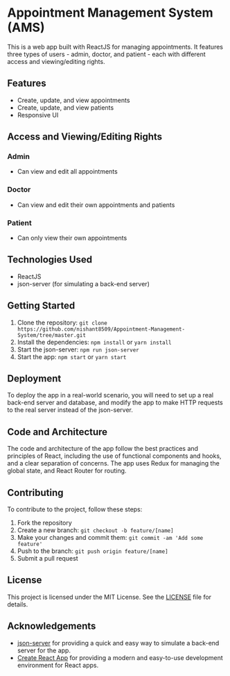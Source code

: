 # Appointment Management System (AMS)

This is a web app built with ReactJS for managing appointments. It features three types of users - admin, doctor, and patient - each with different access and viewing/editing rights.

## Features

- Create, update, and view appointments
- Create, update, and view patients
- Responsive UI

## Access and Viewing/Editing Rights

### Admin

- Can view and edit all appointments

### Doctor

- Can view and edit their own appointments and patients

### Patient

- Can only view their own appointments

## Technologies Used

- ReactJS
- json-server (for simulating a back-end server)

## Getting Started

1. Clone the repository: `git clone https://github.com/nishant8509/Appointment-Management-System/tree/master.git`
2. Install the dependencies: `npm install` or `yarn install`
3. Start the json-server: `npm run json-server`
4. Start the app: `npm start` or `yarn start`

## Deployment

To deploy the app in a real-world scenario, you will need to set up a real back-end server and database, and modify the app to make HTTP requests to the real server instead of the json-server.

## Code and Architecture

The code and architecture of the app follow the best practices and principles of React, including the use of functional components and hooks, and a clear separation of concerns. The app uses Redux for managing the global state, and React Router for routing.

## Contributing

To contribute to the project, follow these steps:

1. Fork the repository
2. Create a new branch: `git checkout -b feature/[name]`
3. Make your changes and commit them: `git commit -am 'Add some feature'`
4. Push to the branch: `git push origin feature/[name]`
5. Submit a pull request

## License

This project is licensed under the MIT License. See the [LICENSE](LICENSE) file for details.

## Acknowledgements

- [json-server](https://github.com/typicode/json-server) for providing a quick and easy way to simulate a back-end server for the app.
- [Create React App](https://github.com/facebook/create-react-app) for providing a modern and easy-to-use development environment for React apps.

